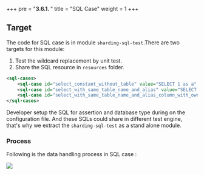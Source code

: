 +++
pre = "<b>3.6.1. </b>"
title = "SQL Case"
weight = 1
+++

## Target

The code for SQL case is in module `sharding-sql-test`.There are two targets for this module:
  
  1. Test the wildcard replacement by unit test.
  2. Share the SQL resource in `resources` folder.

```xml
<sql-cases>
    <sql-case id="select_constant_without_table" value="SELECT 1 as a" />
    <sql-case id="select_with_same_table_name_and_alias" value="SELECT t_order.* FROM t_order t_order WHERE user_id = ? AND order_id = ?" />
    <sql-case id="select_with_same_table_name_and_alias_column_with_owner" value="SELECT t_order.order_id,t_order.user_id,status FROM t_order t_order WHERE t_order.user_id = ? AND order_id = ?" db-types="MySQL,H2"/>
</sql-cases>
```

Developer setup the SQL for assertion and database type during on the configuration file. And these SQLs could share in different test engine, that's why we extract the `sharding-sql-test` as a stand alone module.

### Process

Following is the data handling process in SQL case :

![](https://shardingsphere.apache.org/document/current/img/test-engine/sql-case.jpg)
